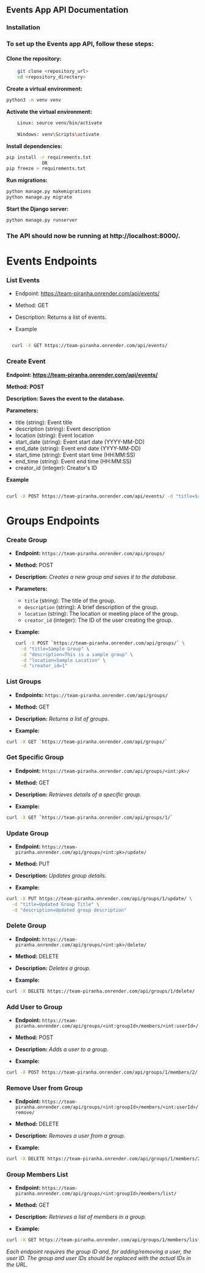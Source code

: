 <!-- ## Group Membership Management

### Add User to Group

**Endpoint:** `groups/<int:groupId>/members/<int:userId>`
**Method:** POST
**Description:** Adds a user to a group.

### Remove User from Group

**Endpoint:** `groups/<int:groupId>/members/<int:userId>`
**Method:** DELETE
**Description:** Removes a user from a group.

### List Group Members

**Endpoint:** `groups/<int:groupId>/members/`
**Method:** GET
**Description:** Lists all members of a group.

Each endpoint requires the group ID and, for adding/removing a user, the user ID. The group and user IDs should be replaced with the actual IDs in the URL.
 -->


## Events App API Documentation

### Installation

### To set up the Events app API, follow these steps:
#### Clone the repository:

```bash
    git clone <repository_url>
    cd <repository_directory>
```

**Create a virtual environment:**

```bash
python3 -m venv venv
```

**Activate the virtual environment:**

```sh
    Linux: source venv/bin/activate   
    
    Windows: venv\Scripts\activate
```

**Install dependencies:**

```bash
pip install -r requirements.txt
             OR
pip freeze > requirements.txt            
```

**Run migrations:**

```bash
python manage.py makemigrations
python manage.py migrate
```

**Start the Django server:**

```bash
python manage.py runserver
```

### The API should now be running at http://localhost:8000/.




# Events Endpoints

### List Events
- Endpoint: https://team-piranha.onrender.com/api/events/

- Method: GET

- Description: Returns a list of events.
- Example

```bash

  curl -X GET https://team-piranha.onrender.com/api/events/
```

### Create Event

**Endpoint: https://team-piranha.onrender.com/api/events/**

**Method: POST**

**Description: Saves the event to the database.**

**Parameters:**

- title (string): Event title
- description (string): Event description
- location (string): Event location
- start_date (string): Event start date (YYYY-MM-DD)
- end_date (string): Event end date (YYYY-MM-DD)
- start_time (string): Event start time (HH:MM:SS)
- end_time (string): Event end time (HH:MM:SS)
- creator_id (integer): Creator's ID

**Example**
  
```bash

curl -X POST https://team-piranha.onrender.com/api/events/ -d "title=Sample Event" -d "description=This is a sample event" -d "location=Sample Location" -d "start_date=2023-09-21" -d "end_date=2023-09-22" -d "start_time=10:00:00" -d "end_time=12:00:00" -d "creator_id=1"
```


# Groups Endpoints

### Create Group

- **Endpoint:** `https://team-piranha.onrender.com/api/groups/`

- **Method:** POST

- **Description:** *Creates a new group and saves it to the database.*

- **Parameters:**

  - `title` (string): The title of the group.
  - `description` (string): A brief description of the group.
  - `location` (string): The location or meeting place of the group.
  - `creator_id` (integer): The ID of the user creating the group.

- **Example:**
  ```bash
  curl -X POST `https://team-piranha.onrender.com/api/groups/` \
    -d "title=Sample Group" \
    -d "description=This is a sample group" \
    -d "location=Sample Location" \
    -d "creator_id=1"
  ```

### List Groups

- **Endpoints:** `https://team-piranha.onrender.com/api/groups/`

- **Method:** GET

- **Description:** *Returns a list of groups.*

- **Example:**
```bash
curl -X GET `https://team-piranha.onrender.com/api/groups/`
```

### Get Specific Group

- **Endpoint:** `https://team-piranha.onrender.com/api/groups/<int:pk>/`

- **Method:** GET

- **Description:** *Retrieves details of a specific group.*

- **Example:**
```bash
curl -X GET `https://team-piranha.onrender.com/api/groups/1/`
```

### Update Group
- **Endpoint:** `https://team-piranha.onrender.com/api/groups/<int:pk>/update/`

- **Method:** PUT

- **Description:** *Updates group details.*

- **Example:**
```bash
curl -X PUT https://team-piranha.onrender.com/api/groups/1/update/ \
  -d "title=Updated Group Title" \
  -d "description=Updated group description"
```

### Delete Group
- **Endpoint:** `https://team-piranha.onrender.com/api/groups/<int:pk>/delete/`

- **Method:** DELETE

- **Description:** *Deletes a group.*

- **Example:**
```bash
curl -X DELETE https://team-piranha.onrender.com/api/groups/1/delete/
```

### Add User to Group
- **Endpoint:** `https://team-piranha.onrender.com/api/groups/<int:groupId>/members/<int:userId>/`

- **Method:** POST

- **Description:** *Adds a user to a group.*

- **Example:**
```bash
curl -X POST https://team-piranha.onrender.com/api/groups/1/members/2/
```

### Remove User from Group
- **Endpoint:** `https://team-piranha.onrender.com/api/groups/<int:groupId>/members/<int:userId>/remove/`

- **Method:** DELETE

- **Description:** *Removes a user from a group.*

- **Example:**
```bash
curl -X DELETE https://team-piranha.onrender.com/api/groups/1/members/2/remove/
```

### Group Members List
- **Endpoint:** `https://team-piranha.onrender.com/api/groups/<int:groupId>/members/list/`

- **Method:** GET

- **Description:** *Retrieves a list of members in a group.*

- **Example:**
```bash
curl -X GET https://team-piranha.onrender.com/api/groups/1/members/list/
```

*Each endpoint requires the group ID and, for adding/removing a user, the user ID. The group and user IDs should be replaced with the actual IDs in the URL.*